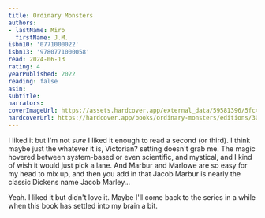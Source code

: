 ```yaml
---
title: Ordinary Monsters
authors:
- lastName: Miro
  firstName: J.M.
isbn10: '0771000022'
isbn13: '9780771000058'
read: 2024-06-13
rating: 4
yearPublished: 2022
reading: false
asin:
subtitle:
narrators:
coverImageUrl: https://assets.hardcover.app/external_data/59581396/5fc47cc90658701798750a77267e28bd33c378bc.jpeg
hardcoverUrl: https://hardcover.app/books/ordinary-monsters/editions/30456421
---
```

I liked it but I'm not  _sure_  I liked it enough to read a second (or third). I think maybe just the whatever it is, Victorian? setting doesn't grab me. The magic hovered between system-based or even scientific, and mystical, and I kind of wish it would just pick a lane. And Marbur and Marlowe are so easy for my head to mix up, and then you add in that Jacob Marbur is nearly the classic Dickens name Jacob Marley…

Yeah. I liked it but didn't love it. Maybe I'll come back to the series in a while when this book has settled into my brain a bit.
